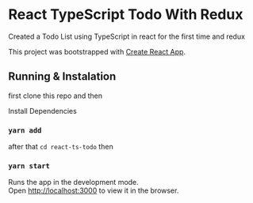 # React TypeScript Todo With Redux

Created a Todo List using TypeScript in react for the first time and redux

This project was bootstrapped with [Create React App](https://github.com/facebook/create-react-app).

## Running & Instalation

first clone this repo and then

Install Dependencies

### `yarn add`

after that `cd react-ts-todo` then

### `yarn start`

Runs the app in the development mode.\
Open [http://localhost:3000](http://localhost:3000) to view it in the browser.
